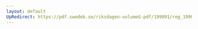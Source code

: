 ```yaml
---
layout: default
UpRedirect: https://pdf.swedeb.se/riksdagen-volumeG-pdf/199091/reg_199091/reg_199091_0991.pdf
---
```

